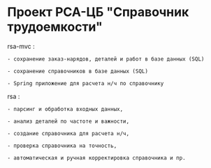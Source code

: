 ﻿# Проект РСА-ЦБ "Справочник трудоемкости"

rsa-mvc :

    - сохранение заказ-нарядов, деталей и работ в базе данных (SQL)

    - сохранение справочников в базе данных (SQL)

    - Spring приложение для расчета н/ч по справочнику


rsa :

    - парсинг и обработка входных данных,

    - анализ деталей по частоте и важности,

    - создание справочника для расчета н/ч, 

    - проверка справочника на точность,

    - автоматическая и ручная корректировка справочника и пр.

